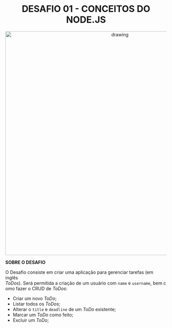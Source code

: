 <h1 align=center>DESAFIO 01 - CONCEITOS DO NODE.JS</h1>

<p align=center>
<img src="https://www.notion.so/image/https%3A%2F%2Fs3-us-west-2.amazonaws.com%2Fsecure.notion-static.com%2Fad01ee79-762a-4775-bbb6-354f2f42879a%2Fcover-node.js.png?table=block&id=59ccb235-aecd-43a6-a06b-f09a24e7ede8&width=2560&userId=7137382c-021e-467b-a53b-07178c390223&cache=v2" alt="drawing" width="700"/>
</p>


**SOBRE O DESAFIO**

O Desafio consiste em criar uma aplicação para gerenciar tarefas (em inglês *ToDos*). Será permitida a criação de um usuário com `name` e `username`, bem como fazer o CRUD de *ToDos*:

- Criar um novo *ToDo*;
- Listar todos os *ToDos*;
- Alterar o `title` e `deadline` de um *ToDo* existente;
- Marcar um *ToDo* como feito;
- Excluir um *ToDo*;
